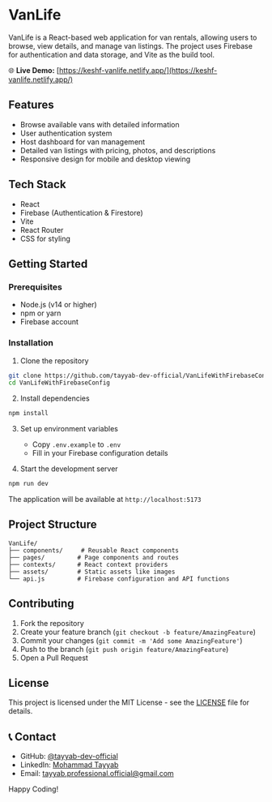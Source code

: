 # VanLife

VanLife is a React-based web application for van rentals, allowing users to browse, view details, and manage van listings. The project uses Firebase for authentication and data storage, and Vite as the build tool.

🌐 **Live Demo:** [https://keshf-vanlife.netlify.app/](https://keshf-vanlife.netlify.app/)

## Features

- Browse available vans with detailed information
- User authentication system
- Host dashboard for van management
- Detailed van listings with pricing, photos, and descriptions
- Responsive design for mobile and desktop viewing

## Tech Stack

- React
- Firebase (Authentication & Firestore)
- Vite
- React Router
- CSS for styling

## Getting Started

### Prerequisites

- Node.js (v14 or higher)
- npm or yarn
- Firebase account

### Installation

1. Clone the repository

```bash
git clone https://github.com/tayyab-dev-official/VanLifeWithFirebaseConfig.git
cd VanLifeWithFirebaseConfig
```

2. Install dependencies

```bash
npm install
```

3. Set up environment variables

   - Copy `.env.example` to `.env`
   - Fill in your Firebase configuration details

4. Start the development server

```bash
npm run dev
```

The application will be available at `http://localhost:5173`

## Project Structure

```
VanLife/
├── components/     # Reusable React components
├── pages/         # Page components and routes
├── contexts/      # React context providers
├── assets/        # Static assets like images
└── api.js         # Firebase configuration and API functions
```

## Contributing

1. Fork the repository
2. Create your feature branch (`git checkout -b feature/AmazingFeature`)
3. Commit your changes (`git commit -m 'Add some AmazingFeature'`)
4. Push to the branch (`git push origin feature/AmazingFeature`)
5. Open a Pull Request

## License

This project is licensed under the MIT License - see the [LICENSE](LICENSE) file for details.

## 📞 Contact

- GitHub: [@tayyab-dev-official](https://github.com/tayyab-dev-official)
- LinkedIn: [Mohammad Tayyab](https://www.linkedin.com/in/mohammad-tayyab-91ba5236b/)
- Email: tayyab.professional.official@gmail.com

Happy Coding!
